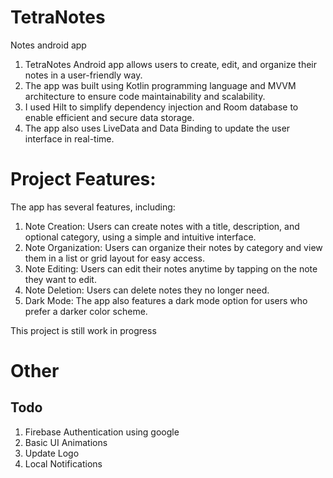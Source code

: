# TetraNotes
Notes android app
1. TetraNotes Android app allows users to create, edit, and organize their notes in a user-friendly way. 
2. The app was built using Kotlin programming language and MVVM architecture to ensure code maintainability and scalability. 
3. I used Hilt to simplify dependency injection and Room database to enable efficient and secure data storage. 
4. The app also uses LiveData and Data Binding to update the user interface in real-time.

# Project Features:
The app has several features, including:

1. Note Creation: Users can create notes with a title, description, and optional category, using a simple and intuitive interface.
2. Note Organization: Users can organize their notes by category and view them in a list or grid layout for easy access.
3. Note Editing: Users can edit their notes anytime by tapping on the note they want to edit.
4. Note Deletion: Users can delete notes they no longer need.
5. Dark Mode: The app also features a dark mode option for users who prefer a darker color scheme.

This project is still work in progress

# Other
## Todo
1. Firebase Authentication using google
2. Basic UI Animations
3. Update Logo
4. Local Notifications
